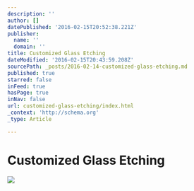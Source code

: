 ```yaml
---
description: ''
author: []
datePublished: '2016-02-15T20:52:38.221Z'
publisher:
  name: ''
  domain: ''
title: Customized Glass Etching
dateModified: '2016-02-15T20:43:59.208Z'
sourcePath: _posts/2016-02-14-customized-glass-etching.md
published: true
starred: false
inFeed: true
hasPage: true
inNav: false
url: customized-glass-etching/index.html
_context: 'http://schema.org'
_type: Article

---
```

# Customized Glass Etching
![](https://the-grid-user-content.s3-us-west-2.amazonaws.com/0ecb608a-6485-49d6-959c-e5fca1663981.png)